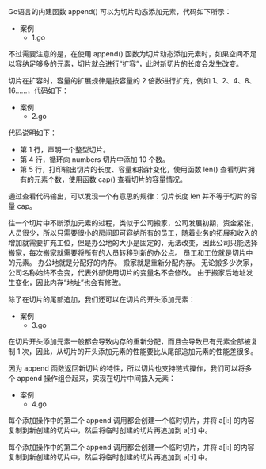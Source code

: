 Go语言的内建函数 append() 可以为切片动态添加元素，代码如下所示：
+ 案例
    * 1.go

不过需要注意的是，在使用 append() 函数为切片动态添加元素时，如果空间不足以容纳足够多的元素，切片就会进行“扩容”，此时新切片的长度会发生改变。

切片在扩容时，容量的扩展规律是按容量的 2 倍数进行扩充，例如 1、2、4、8、16……，代码如下：    
+ 案例
    * 2.go

代码说明如下：
- 第 1 行，声明一个整型切片。
- 第 4 行，循环向 numbers 切片中添加 10 个数。
- 第 5 行，打印输出切片的长度、容量和指针变化，使用函数 len() 查看切片拥有的元素个数，使用函数 cap() 查看切片的容量情况。

通过查看代码输出，可以发现一个有意思的规律：切片长度 len 并不等于切片的容量 cap。

往一个切片中不断添加元素的过程，类似于公司搬家，公司发展初期，资金紧张，人员很少，所以只需要很小的房间即可容纳所有的员工，随着业务的拓展和收入的增加就需要扩充工位，但是办公地的大小是固定的，无法改变，因此公司只能选择搬家，每次搬家就需要将所有的人员转移到新的办公点。
员工和工位就是切片中的元素。
办公地就是分配好的内存。
搬家就是重新分配内存。
无论搬多少次家，公司名称始终不会变，代表外部使用切片的变量名不会修改。
由于搬家后地址发生变化，因此内存“地址”也会有修改。

除了在切片的尾部追加，我们还可以在切片的开头添加元素：    
+ 案例
    * 3.go

在切片开头添加元素一般都会导致内存的重新分配，而且会导致已有元素全部被复制 1 次，因此，从切片的开头添加元素的性能要比从尾部追加元素的性能差很多。

因为 append 函数返回新切片的特性，所以切片也支持链式操作，我们可以将多个 append 操作组合起来，实现在切片中间插入元素：
+ 案例
    * 4.go

每个添加操作中的第二个 append 调用都会创建一个临时切片，并将 a[i:] 的内容复制到新创建的切片中，然后将临时创建的切片再追加到 a[:i] 中。

每个添加操作中的第二个 append 调用都会创建一个临时切片，并将 a[i:] 的内容复制到新创建的切片中，然后将临时创建的切片再追加到 a[:i] 中。